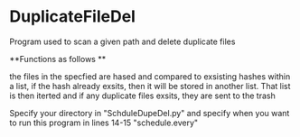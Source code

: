 # DuplicateFileDel
Program used to scan a given path and delete duplicate files


**Functions as follows
**

the files in the specfied are hased and compared to exsisting hashes within a list, if the hash already exsits,
then it will be stored in another list. That list is then iterted and if any duplicate files exsits, they are sent to the trash


Specify your directory in "SchduleDupeDel.py" and specify when you want to run this program
in lines 14-15 "schedule.every"

